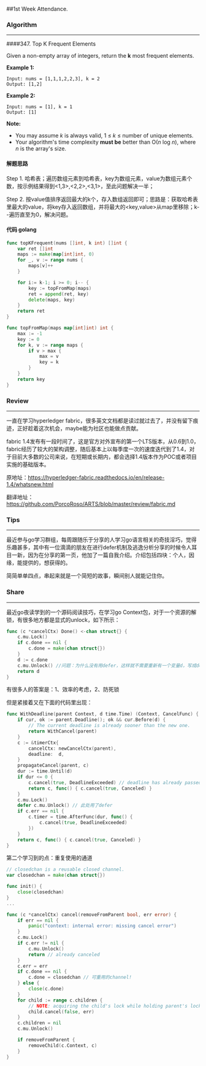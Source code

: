##1st Week Attendance.

### Algorithm

---

####347. Top K Frequent Elements

Given a non-empty array of integers, return the **k** most frequent elements.

**Example 1:**

```
Input: nums = [1,1,1,2,2,3], k = 2
Output: [1,2]
```

**Example 2:**

```
Input: nums = [1], k = 1
Output: [1]
```

**Note:**

- You may assume *k* is always valid, 1 ≤ *k* ≤ number of unique elements.
- Your algorithm's time complexity **must be** better than O(*n* log *n*), where *n* is the array's size.

#### 解题思路

Step 1. 哈希表；遍历数组元素到哈希表，key为数组元素，value为数组元素个数，按示例结果得到<1,3>,<2,2>,<3,1>，至此问题解决一半；

Step 2. 按value值排序返回最大的k个，存入数组返回即可；思路是：获取哈希表里最大的value，将key存入返回数组，并将最大的<key,value>从map里移除；k--遍历直至为0，解决问题。

#### 代码 golang

```go
func topKFrequent(nums []int, k int) []int {
	var ret []int
	maps := make(map[int]int, 0)
	for _, v := range nums {
		maps[v]++
	}

	for i:= k-1; i >= 0; i-- {
		key := topFromMap(maps)
		ret = append(ret, key)
		delete(maps, key)
	}
	return ret
}

func topFromMap(maps map[int]int) int {
	max := -1
	key := 0
	for k, v := range maps {
		if v > max {
			max = v
			key = k
		}
	}
	return key
}
```

### Review

---

一直在学习hyperledger fabric，很多英文文档都是读过就过去了，并没有留下痕迹，正好趁着这次机会，maybe能为社区也能做点贡献。

fabric 1.4发布有一段时间了，这是官方对外宣布的第一个LTS版本，从0.6到1.0，fabric经历了较大的架构调整，随后基本上以每季度一次的速度迭代到了1.4，对于目前大多数的公司来说，在短期或长期内，都会选择1.4版本作为POC或者项目实施的基础版本。

原地址：https://hyperledger-fabric.readthedocs.io/en/release-1.4/whatsnew.html

翻译地址：https://github.com/PorcoRoso/ARTS/blob/master/review/fabric.md

### Tips

---

最近参与go学习群组，每周跟随乐于分享的人学习go语言相关的奇技淫巧，觉得乐趣甚多，其中有一位滴滴的朋友在进行defer机制及逃逸分析分享的时候令人耳目一新，因为在分享的第一页，他加了一篇自我介绍。介绍包括四块：个人，因缘，能提供的，想获得的。

简简单单四点，串起来就是一个简短的故事，瞬间别人就能记住你。

### Share

---

最近go夜读学到的一个源码阅读技巧，在学习go Context包，对于一个资源的解锁，有很多地方都是显式的unlock，如下所示：

```go
func (c *cancelCtx) Done() <-chan struct{} {
	c.mu.Lock()
	if c.done == nil {
		c.done = make(chan struct{})
	}
	d := c.done
    c.mu.Unlock() //问题：为什么没有用defer，这样就不需要重新有一个变量d，写成defer c.mu.Unlock()即可 
	return d
}
```

有很多人的答案是：1、效率的考虑，2、防死锁

但是紧接着又在下面的代码里出现：

```go
func WithDeadline(parent Context, d time.Time) (Context, CancelFunc) {
	if cur, ok := parent.Deadline(); ok && cur.Before(d) {
		// The current deadline is already sooner than the new one.
		return WithCancel(parent)
	}
	c := &timerCtx{
		cancelCtx: newCancelCtx(parent),
		deadline:  d,
	}
	propagateCancel(parent, c)
	dur := time.Until(d)
	if dur <= 0 {
		c.cancel(true, DeadlineExceeded) // deadline has already passed
		return c, func() { c.cancel(true, Canceled) }
	}
	c.mu.Lock()
	defer c.mu.Unlock() // 此处用了defer
	if c.err == nil {
		c.timer = time.AfterFunc(dur, func() {
			c.cancel(true, DeadlineExceeded)
		})
	}
	return c, func() { c.cancel(true, Canceled) }
}
```

第二个学习到的点：重复使用的通道

```go
// closedchan is a reusable closed channel.
var closedchan = make(chan struct{})

func init() {
	close(closedchan)
}
...

func (c *cancelCtx) cancel(removeFromParent bool, err error) {
	if err == nil {
		panic("context: internal error: missing cancel error")
	}
	c.mu.Lock()
	if c.err != nil {
		c.mu.Unlock()
		return // already canceled
	}
	c.err = err
	if c.done == nil {
		c.done = closedchan // 可重用的channel!
	} else {
		close(c.done)
	}
	for child := range c.children {
		// NOTE: acquiring the child's lock while holding parent's lock.
		child.cancel(false, err)
	}
	c.children = nil
	c.mu.Unlock()

	if removeFromParent {
		removeChild(c.Context, c)
	}
}
```

